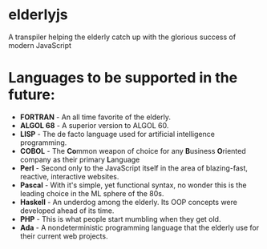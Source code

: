 # elderlyjs
A transpiler helping the elderly catch up with the glorious success of modern JavaScript

# Languages to be supported in the future:
- **FORTRAN** - An all time favorite of the elderly.
- **ALGOL 68** - A superior version to ALGOL 60.
- **LISP** - The de facto language used for artificial intelligence programming.
- **COBOL** - The **Co**mmon weapon of choice for any **B**usiness **O**riented company as their primary **L**anguage
- **Perl** - Second only to the JavaScript itself in the area of blazing-fast, reactive, interactive websites.
- **Pascal** - With it's simple, yet functional syntax, no wonder this is the leading choice in the ML sphere of the 80s.
- **Haskell** - An underdog among the elderly. Its OOP concepts were developed ahead of its time.
- **PHP** - This is what people start mumbling when they get old.
- **Ada** - A nondeterministic programming language that the elderly use for their current web projects.